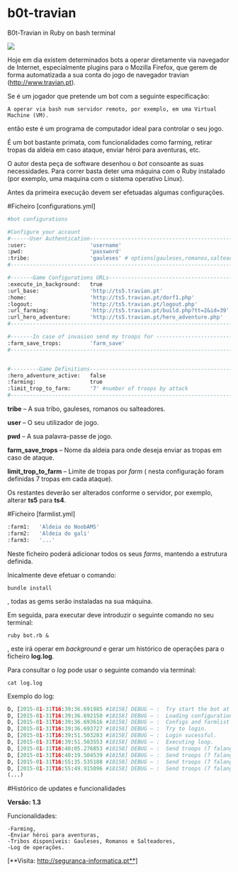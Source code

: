 # b0t-travian
B0t-Travian in Ruby on bash terminal

![](https://clubetravian.files.wordpress.com/2011/08/cropped-travian4_banner1.jpg)

Hoje em dia existem determinados bots a operar diretamente via navegador de Internet, especialmente plugins para o Mozilla Firefox, que gerem de forma automatizada a sua conta do jogo de navegador travian (http://www.travian.pt).

Se é um jogador que pretende um bot com a seguinte especificação:

    A operar via bash num servidor remoto, por exemplo, em uma Virtual Machine (VM).
    
então este é um programa de computador ideal para controlar o seu jogo.

É um bot bastante primata, com funcionalidades como farming, retirar tropas da aldeia em caso ataque, enviar héroi para aventuras, etc.

O autor desta peça de software desenhou  o *bot* consoante as suas necessidades. Para correr basta deter uma máquina com o Ruby instalado (por exemplo, uma maquina com o sistema operativo Linux).

Antes da primeira execução devem ser efetuadas algumas configurações.

#Ficheiro [configurations.yml]

```python
#bot configurations

#Configure your account
#------User Authentication-----------------------------------------------------#
:user:                    'username'
:pwd:                     'password'
:tribe:                   'gauleses' # options[gauleses,romanos,salteadores]
#------------------------------------------------------------------------------#

#-------Game Configurations URLs-----------------------------------------------#
:execute_in_background:   true
:url_base:                'http://ts5.travian.pt'
:home:                    'http://ts5.travian.pt/dorf1.php'
:logout:                  'http://ts5.travian.pt/logout.php'
:url_farming:             'http://ts5.travian.pt/build.php?tt=2&id=39'
:url_hero_adventure:      'http://ts5.travian.pt/hero_adventure.php'
#-----------------------------------------------------------------------------#

#-------In case of invasion send my troops for -------------------------------#
:farm_save_trops:         'farm_save'
#-----------------------------------------------------------------------------#


#---------Game Definitions----------------------------------------------------#
:hero_adventure_active:   false
:farming:                 true
:limit_trop_to_farm:      '7' #number of troops by attack
#-----------------------------------------------------------------------------#
```
**tribe** – A sua tribo, gauleses, romanos ou salteadores.

**user** – O seu utilizador de jogo.

**pwd** – A sua palavra-passe de jogo.

**farm_save_trops** – Nome da aldeia para onde deseja enviar as tropas em caso de ataque.

**limit_trop_to_farm** – Limite de tropas por *farm* ( nesta configuração foram definidas 7 tropas em cada ataque).

Os restantes deverão ser alterados conforme o servidor, por exemplo, alterar **ts5** para **ts4**.

#Ficheiro [farmlist.yml]
```python
:farm1:   'Aldeia do NoobAMS'
:farm2:   'Aldeia do gali'
:farm3:   '...'
```

Neste ficheiro poderá adicionar todos os seus *farms*, mantendo a estrutura definida.

Inicalmente deve efetuar o comando:

    bundle install

, todas as gems serão instaladas na sua máquina.

Em seguida, para executar deve introduzir o seguinte comando no seu terminal:

    ruby bot.rb &

, este irá operar em *background* e gerar um histórico de operações para o ficheiro **log.log**.

Para consultar o *log* pode usar o seguinte comando via terminal:

    cat log.log

Exemplo do log:
```python
D, [2015-01-31T16:39:36.691985 #18158] DEBUG — :  Try start the bot at [2015-01-31 16:39:36].
D, [2015-01-31T16:39:36.692150 #18158] DEBUG — :  Loading configurations.
D, [2015-01-31T16:39:36.693616 #18158] DEBUG — :  Configs and farmlist loaded.
D, [2015-01-31T16:39:36.693727 #18158] DEBUG — :  Try to login.
D, [2015-01-31T16:39:51.503283 #18158] DEBUG — :  Login sucessful.
D, [2015-01-31T16:39:51.503553 #18158] DEBUG — :  Executing loop.
D, [2015-01-31T16:40:05.276853 #18158] DEBUG — :  Send troops (7 falanges) to farm Aldeia do NoobAMS.
D, [2015-01-31T16:40:19.504539 #18158] DEBUG — :  Send troops (7 falanges) to farm Aldeia do gali.
D, [2015-01-31T16:55:35.535188 #18158] DEBUG — :  Send troops (7 falanges) to farm Aldeia do NoobAMS.
D, [2015-01-31T16:55:49.915096 #18158] DEBUG — :  Send troops (7 falanges) to farm Aldeia do gali.
(...)
```

#Histórico de updates e funcionalidades

**Versão: 1.3**

Funcionalidades:

    -Farming,
    -Enviar héroi para aventuras,
    -Tribos disponíveis: Gauleses, Romanos e Salteadores,
    -Log de operações.

 
[**Visita: http://seguranca-informatica.pt**]
